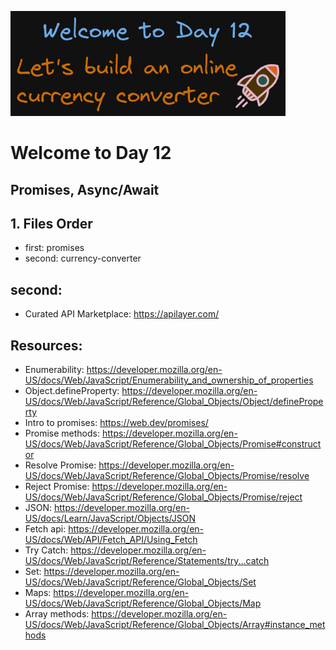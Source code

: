 ![image info](./welcome-day-12.png)

# Welcome to Day 12

## **Promises, Async/Await**

## 1. Files Order

- first: promises
- second: currency-converter

## second:

- Curated API Marketplace: https://apilayer.com/

## Resources:

- Enumerability: https://developer.mozilla.org/en-US/docs/Web/JavaScript/Enumerability_and_ownership_of_properties
- Object.defineProperty: https://developer.mozilla.org/en-US/docs/Web/JavaScript/Reference/Global_Objects/Object/defineProperty
- Intro to promises: https://web.dev/promises/
- Promise methods: https://developer.mozilla.org/en-US/docs/Web/JavaScript/Reference/Global_Objects/Promise#constructor
- Resolve Promise: https://developer.mozilla.org/en-US/docs/Web/JavaScript/Reference/Global_Objects/Promise/resolve
- Reject Promise: https://developer.mozilla.org/en-US/docs/Web/JavaScript/Reference/Global_Objects/Promise/reject
- JSON: https://developer.mozilla.org/en-US/docs/Learn/JavaScript/Objects/JSON
- Fetch api: https://developer.mozilla.org/en-US/docs/Web/API/Fetch_API/Using_Fetch
- Try Catch: https://developer.mozilla.org/en-US/docs/Web/JavaScript/Reference/Statements/try...catch
- Set: https://developer.mozilla.org/en-US/docs/Web/JavaScript/Reference/Global_Objects/Set
- Maps: https://developer.mozilla.org/en-US/docs/Web/JavaScript/Reference/Global_Objects/Map
- Array methods: https://developer.mozilla.org/en-US/docs/Web/JavaScript/Reference/Global_Objects/Array#instance_methods
